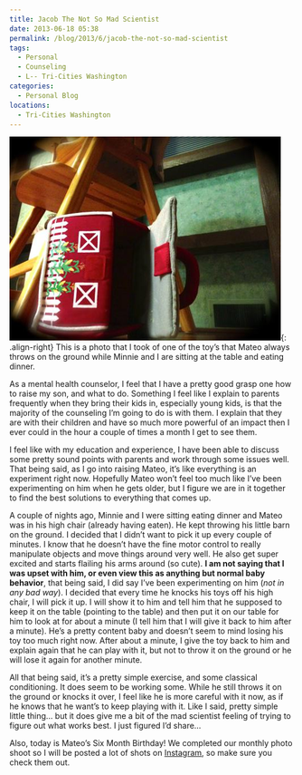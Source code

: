 ```yaml
---
title: Jacob The Not So Mad Scientist
date: 2013-06-18 05:38
permalink: /blog/2013/6/jacob-the-not-so-mad-scientist
tags:
  - Personal
  - Counseling
  - L-- Tri-Cities Washington
categories:
  - Personal Blog
locations: 
  - Tri-Cities Washington
---
```


![This is a photo that I took of one of the toy’s that Mateo always throws on the ground while Minnie and I are sitting at the table and eating dinner.][1]{: .align-right} This is a photo that I took of one of the toy’s that Mateo always throws on the ground while Minnie and I are sitting at the table and eating dinner. 

   [1]: /assets/media/toy-house-laying-on-side.jpg

As a mental health counselor, I feel that I have a pretty good grasp one how to raise my son, and what to do. Something I feel like I explain to parents frequently when they bring their kids in, especially young kids, is that the majority of the counseling I’m going to do is with them. I explain that they are with their children and have so much more powerful of an impact then I ever could in the hour a couple of times a month I get to see them.

I feel like with my education and experience, I have been able to discuss some pretty sound points with parents and work through some issues well. That being said, as I go into raising Mateo, it’s like everything is an experiment right now. Hopefully Mateo won’t feel too much like I’ve been experimenting on him when he gets older, but I figure we are in it together to find the best solutions to everything that comes up.

A couple of nights ago, Minnie and I were sitting eating dinner and Mateo was in his high chair (already having eaten). He kept throwing his little barn on the ground. I decided that I didn’t want to pick it up every couple of minutes. I know that he doesn’t have the fine motor control to really manipulate objects and move things around very well. He also get super excited and starts flailing his arms around (so cute). **I am not saying that I was upset with him, or even view this as anything but normal baby behavior**, that being said, I did say I’ve been experimenting on him (_not in any bad way_). I decided that every time he knocks his toys off his high chair, I will pick it up. I will show it to him and tell him that he supposed to keep it on the table (pointing to the table) and then put it on our table for him to look at for about a minute (I tell him that I will give it back to him after a minute). He’s a pretty content baby and doesn’t seem to mind losing his toy too much right now. After about a minute, I give the toy back to him and explain again that he can play with it, but not to throw it on the ground or he will lose it again for another minute.

All that being said, it’s a pretty simple exercise, and some classical conditioning. It does seem to be working some. While he still throws it on the ground or knocks it over, I feel like he is more careful with it now, as if he knows that he want’s to keep playing with it. Like I said, pretty simple little thing… but it does give me a bit of the mad scientist feeling of trying to figure out what works best. I just figured I’d share…

Also, today is Mateo’s Six Month Birthday! We completed our monthly photo shoot so I will be posted a lot of shots on [Instagram][2], so make sure you check them out.

   [2]: http://instagram.com/campjacob


